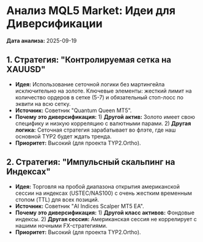 ﻿# Анализ MQL5 Market: Идеи для Диверсификации
**Дата анализа:** 2025-09-19

## 1. Стратегия: "Контролируемая сетка на XAUUSD"
- **Идея:** Использование сеточной логики без мартингейла исключительно на золоте. Ключевые элементы: жесткий лимит на количество ордеров в сетке (5-7) и обязательный стоп-лосс по эквити на всю сетку.
- **Источник:** Советник "Quantum Queen MT5".
- **Почему это диверсификация:** 1) **Другой актив:** Золото имеет свою специфику и низкую корреляцию с валютными парами. 2) **Другая логика:** Сеточная стратегия зарабатывает во флэте, где наш основной TYP2 будет ждать тренда.
- **Приоритет:** Высокий (для проекта TYP2.Ortho).

## 2. Стратегия: "Импульсный скальпинг на Индексах"
- **Идея:** Торговля на пробой диапазона открытия американской сессии на индексах (USTEC/NAS100) с очень жестким временным стопом (TTL) для всех позиций.
- **Источник:** Советник "AI Indices Scalper MT5 EA".
- **Почему это диверсификация:** 1) **Другой класс активов:** Фондовые индексы. 2) **Другая сессия:** Американская сессия не коррелирует с нашими ночными FX-стратегиями.
- **Приоритет:** Высокий (для проекта TYP2.Ortho).
